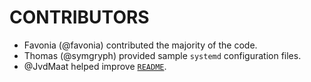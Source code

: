 # CONTRIBUTORS

- Favonia (@favonia) contributed the majority of the code.
- Thomas (@symgryph) provided sample `systemd` configuration files.
- @JvdMaat helped improve [`README`](./README.markdown).
